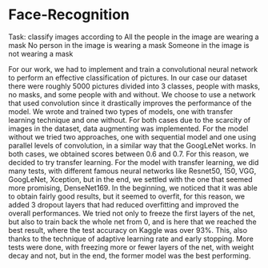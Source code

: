 # Face-Recognition

Task: classify images according to
All the people in the image are wearing a mask
No person in the image is wearing a mask
Someone in the image is not wearing a mask

For our work, we had to implement and train a convolutional neural network to perform an effective classification of pictures. In our case our dataset there were roughly 5000 pictures divided into 3 classes, people with masks, no masks, and some people with and without.
We choose to use a network that used convolution since it drastically improves the performance of the model.
We wrote and trained two types of models, one with transfer learning technique and one without.
For both cases due to the scarcity of images in the dataset, data augmenting was implemented.
For the model without we tried two approaches, one with sequential model and one using parallel levels of convolution, in a similar way that the GoogLeNet works. In both cases, we obtained scores between 0.6 and 0.7. For this reason, we decided to try transfer learning.
For the model with transfer learning, we did many tests, with different famous neural networks like Resnet50, 150, VGG, GoogLeNet, Xception, but in the end, we settled with the one that seemed more promising, DenseNet169.
In the beginning, we noticed that it was able to obtain fairly good results, but it seemed to overfit, for this reason, we added 3 dropout layers that had reduced overfitting and improved the overall performances.
We tried not only to freeze the first layers of the net, but also to train back the whole net from 0, and is here that we reached the best result, where the test accuracy on Kaggle was over 93%. This, also thanks to the technique of adaptive learning rate and early stopping.
More tests were done, with freezing more or fewer layers of the net, with weight decay and not, but in the end, the former model was the best performing.
